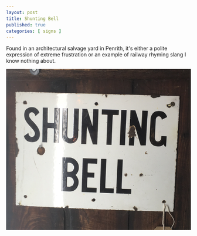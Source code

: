 ```yaml
---
layout: post
title: Shunting Bell
published: true
categories: [ signs ]
---
```


Found in an architectural salvage yard in Penrith, it's either a polite expression of 
extreme frustration or an example of railway rhyming slang I know nothing about. 

![sign](/img/posts/shunting-bell/shunting-bell.png)

